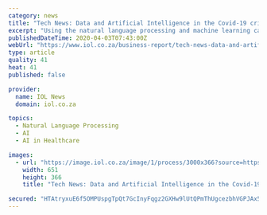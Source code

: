 ```yaml
---
category: news
title: "Tech News: Data and Artificial Intelligence in the Covid-19 crisis"
excerpt: "Using the natural language processing and machine learning capabilities of AI, Bluedot correctly predicted that Covid-19vwould jump from Wuhan to Bangkok, Seoul, Taipei and Tokyo. BlueDot also correctly predicted the Zika virus outbreak in South Florida and has shown in the last few years that the prediction of disease mobility and outbreaks is ..."
publishedDateTime: 2020-04-03T07:43:00Z
webUrl: "https://www.iol.co.za/business-report/tech-news-data-and-artificial-intelligence-in-the-covid-19-crisis-45991847"
type: article
quality: 41
heat: 41
published: false

provider:
  name: IOL News
  domain: iol.co.za

topics:
  - Natural Language Processing
  - AI
  - AI in Healthcare

images:
  - url: "https://image.iol.co.za/image/1/process/3000x366?source=https://inm-baobab-prod-eu-west-1.s3.amazonaws.com/public/inm/iol/media/image/2020/04/02/45991847/11643299.JPG&operation=CROP&offset=2x0&resize=2996x1685"
    width: 651
    height: 366
    title: "Tech News: Data and Artificial Intelligence in the Covid-19 crisis"

secured: "HTAtryxuE6f5OMPUspgTpQt7GcInyFqgz2GXHw9lUtQPmThUgcezbhVGPJAx5HYqJHlSW7ASsXRe2y8AGEP2lWDCsAFRSu2FjwskyREVMUSCsdfxDY1mtOairuInE6Bmy0gz0CqlQmmhgPTDIfFf5wryK4aHlgw3BGj8NN1mfGWdPBnKaEBhpDYdiF3rozd0c3K4y5zprPVC0psV5XDP3wgPgBRLoXvbdD9gDVIGeGA+NYmJiEDRTmu5DQ8D0uk+m+Xooxmxt7jBpVH+dNl08hehivEZHRD58+wk4Hl2RtA9QmNKkolhin+T9MYV3OZD;SXza8QFzQ6eKca+LQZlrVw=="
---
```



